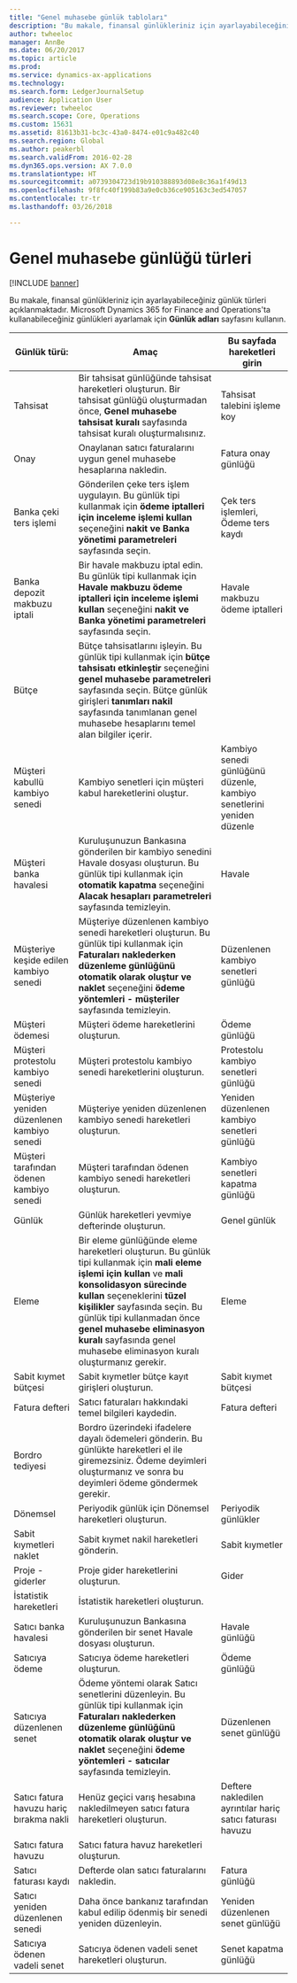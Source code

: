 ```yaml
---
title: "Genel muhasebe günlük tabloları"
description: "Bu makale, finansal günlükleriniz için ayarlayabileceğiniz günlük türleri açıklanmaktadır. Microsoft Dynamics 365 for Finance and Operations'ta kullanabileceğiniz günlükleri ayarlamak için **Günlük adları** sayfasını kullanın."
author: twheeloc
manager: AnnBe
ms.date: 06/20/2017
ms.topic: article
ms.prod: 
ms.service: dynamics-ax-applications
ms.technology: 
ms.search.form: LedgerJournalSetup
audience: Application User
ms.reviewer: twheeloc
ms.search.scope: Core, Operations
ms.custom: 15631
ms.assetid: 81613b31-bc3c-43a0-8474-e01c9a482c40
ms.search.region: Global
ms.author: peakerbl
ms.search.validFrom: 2016-02-28
ms.dyn365.ops.version: AX 7.0.0
ms.translationtype: HT
ms.sourcegitcommit: a0739304723d19b910388893d08e8c36a1f49d13
ms.openlocfilehash: 9f8fc40f199b83a9e0cb36ce905163c3ed547057
ms.contentlocale: tr-tr
ms.lasthandoff: 03/26/2018

---
```


# <a name="ledger-journal-types"></a>Genel muhasebe günlüğü türleri

[!INCLUDE [banner](../includes/banner.md)]

Bu makale, finansal günlükleriniz için ayarlayabileceğiniz günlük türleri açıklanmaktadır. Microsoft Dynamics 365 for Finance and Operations'ta kullanabileceğiniz günlükleri ayarlamak için **Günlük adları** sayfasını kullanın.

| Günlük türü:                      | Amaç                       | Bu sayfada hareketleri girin                                |
|-----------------------------------|-------------------------------|----------------------------------------------------------------|
| Tahsisat                        | Bir tahsisat günlüğünde tahsisat hareketleri oluşturun. Bir tahsisat günlüğü oluşturmadan önce, **Genel muhasebe tahsisat kuralı** sayfasında tahsisat kuralı oluşturmalısınız.      | Tahsisat talebini işleme koy             |
| Onay                          | Onaylanan satıcı faturalarını uygun genel muhasebe hesaplarına nakledin.  | Fatura onay günlüğü                                       |
| Banka çeki ters işlemi               | Gönderilen çeke ters işlem uygulayın. Bu günlük tipi kullanmak için **ödeme iptalleri için inceleme işlemi kullan** seçeneğini **nakit ve Banka yönetimi parametreleri** sayfasında seçin.   | Çek ters işlemleri, Ödeme ters kaydı                   |
| Banka depozit makbuzu iptali    | Bir havale makbuzu iptal edin. Bu günlük tipi kullanmak için **Havale makbuzu ödeme iptalleri için inceleme işlemi kullan** seçeneğini **nakit ve Banka yönetimi parametreleri** sayfasında seçin.   | Havale makbuzu ödeme iptalleri            |
| Bütçe                            | Bütçe tahsisatlarını işleyin. Bu günlük tipi kullanmak için **bütçe tahsisatı etkinleştir** seçeneğini **genel muhasebe parametreleri** sayfasında seçin. Bütçe günlük girişleri **tanımları nakil** sayfasında tanımlanan genel muhasebe hesaplarını temel alan bilgiler içerir.                                                        |                                                                |
| Müşteri kabullü kambiyo senedi  | Kambiyo senetleri için müşteri kabul hareketlerini oluştur.             | Kambiyo senedi günlüğünü düzenle, kambiyo senetlerini yeniden düzenle |
| Müşteri banka havalesi          | Kuruluşunuzun Bankasına gönderilen bir kambiyo senedini Havale dosyası oluşturun. Bu günlük tipi kullanmak için **otomatik kapatma** seçeneğini **Alacak** **hesapları parametreleri** sayfasında temizleyin.            | Havale                                                     |
| Müşteriye keşide edilen kambiyo senedi    | Müşteriye düzenlenen kambiyo senedi hareketleri oluşturun. Bu günlük tipi kullanmak için **Faturaları naklederken düzenleme günlüğünü otomatik olarak oluştur ve naklet** seçeneğini **ödeme yöntemleri - müşteriler** sayfasında temizleyin.   | Düzenlenen kambiyo senetleri günlüğü                                  |
| Müşteri ödemesi                  | Müşteri ödeme hareketlerini oluşturun.                             | Ödeme günlüğü             |
| Müşteri protestolu kambiyo senedi | Müşteri protestolu kambiyo senedi hareketlerini oluşturun.                    | Protestolu kambiyo senetleri günlüğü                               |
| Müşteriye yeniden düzenlenen kambiyo senedi  | Müşteriye yeniden düzenlenen kambiyo senedi hareketleri oluşturun.                     | Yeniden düzenlenen kambiyo senetleri günlüğü                                |
| Müşteri tarafından ödenen kambiyo senedi  | Müşteri tarafından ödenen kambiyo senedi hareketleri oluşturun.                       | Kambiyo senetleri kapatma günlüğü                                |
| Günlük                             | Günlük hareketleri yevmiye defterinde oluşturun.                          | Genel günlük                                                |
| Eleme                       | Bir eleme günlüğünde eleme hareketleri oluşturun. Bu günlük tipi kullanmak için **mali eleme işlemi için kullan** ve **mali konsolidasyon sürecinde kullan** seçeneklerini **tüzel kişilikler** sayfasında seçin. Bu günlük tipi kullanmadan önce **genel muhasebe eliminasyon kuralı** sayfasında genel muhasebe eliminasyon kuralı oluşturmanız gerekir. | Eleme                                                    |
| Sabit kıymet bütçesi                | Sabit kıymetler bütçe kayıt girişleri oluşturun.                                                                                                                                                                                                                                                                                                                 | Sabit kıymet bütçesi                                             |
| Fatura defteri                  | Satıcı faturaları hakkındaki temel bilgileri kaydedin.                                                                                                                                                                                                                                                                                                           | Fatura defteri                                               |
| Bordro tediyesi              | Bordro üzerindeki ifadelere dayalı ödemeleri gönderin. Bu günlükte hareketleri el ile giremezsiniz. Ödeme deyimleri oluşturmanız ve sonra bu deyimleri ödeme göndermek gerekir.                                                                                                                                                              |                                                                |
| Dönemsel                          | Periyodik günlük için Dönemsel hareketleri oluşturun.                                                                                                                                                                                                                                                                                                      | Periyodik günlükler                                              |
| Sabit kıymetleri naklet                 | Sabit kıymet nakil hareketleri gönderin.                                                                                                                                                                                                                                                                                                                              | Sabit kıymetler                                                   |
| Proje - giderler                | Proje gider hareketlerini oluşturun.                                                                                                                                                                                                                                                                                                                        | Gider                                                        |
| İstatistik hareketleri            | İstatistik hareketleri oluşturun.                                                                                                                                                                                                                                                                                                                            |                                                                |
| Satıcı banka havalesi            | Kuruluşunuzun Bankasına gönderilen bir senet Havale dosyası oluşturun.                                                                                                                                                                                                                                                                      | Havale günlüğü                                             |
| Satıcıya ödeme               | Satıcıya ödeme hareketleri oluşturun.                                                                                                                                                                                                                                                                                                                    | Ödeme günlüğü                                                |
| Satıcıya düzenlenen senet       | Ödeme yöntemi olarak Satıcı senetlerini düzenleyin. Bu günlük tipi kullanmak için **Faturaları naklederken düzenleme günlüğünü otomatik olarak oluştur ve naklet** seçeneğini **ödeme yöntemleri - satıcılar** sayfasında temizleyin.                                                                                                                                          | Düzenlenen senet günlüğü                                   |
| Satıcı fatura havuzu hariç bırakma nakli | Henüz geçici varış hesabına nakledilmeyen satıcı fatura hareketleri oluşturun.                                                                                                                                                                                                                                                             | Deftere nakledilen ayrıntılar hariç satıcı faturası havuzu                  |
| Satıcı fatura havuzu               | Satıcı fatura havuz hareketleri oluşturun.                                                                                                                                                                                                                                                                                                                    |                                                                |
| Satıcı faturası kaydı          | Defterde olan satıcı faturalarını nakledin.                                                                                                                                                                                                                                                                                                                 | Fatura günlüğü                                                |
| Satıcı yeniden düzenlenen senedi     | Daha önce bankanız tarafından kabul edilip ödenmiş bir senedi yeniden düzenleyin.                                                                                                                                                                                                                                                                      | Yeniden düzenlenen senet günlüğü                                 |
| Satıcıya ödenen vadeli senet     | Satıcıya ödenen vadeli senet hareketleri oluşturun.                                                                                                                                                                                                                                                                                                          | Senet kapatma günlüğü                                 |






